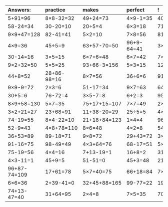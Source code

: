 | Answers: | practice | makes | perfect | ! |
| :--- | :--- | :--- | :--- | :--- |
| 5+91=96 | 8×8-32=32 | 49+24=73 | 4×9-1=35 | 40÷5=8 | 
| 58-24=34 | 30-20=10 | 20÷5=4 | 6×3=18 | 71-6=65 | 
| 9×9+47=128 | 82-41=41 | 5×2=10 | 7×8=56 | 81-1=80 | 
| 4×9=36 | 45÷5=9 | 63+57-70=50 | 96+9-64=41 | 3×7+87=108 | 
| 30-14=16 | 3×5=15 | 6×7+6=48 | 6×7=42 | 7×9=63 | 
| 9×2+32=50 | 5×5=25 | 93+66-3=156 | 5×3=15 | 12+62=74 | 
| 44+8=52 | 28+86-98=16 | 8×7=56 | 36÷6=6 | 91-78=13 | 
| 9×9-9=72 | 2×3=6 | 51-17=34 | 9×7=63 | 64+14+26=104 | 
| 30÷5=6 | 76-72=4 | 3×5-7=8 | 6÷2=3 | 95-48=47 | 
| 8×9+58=130 | 5×7=35 | 75+17+15=107 | 7×7=49 | 2×6-12=0 | 
| 3×2+21=27 | 23+68=91 | 11+38-20=29 | 25÷5=5 | 4×5=20 | 
| 74-19=55 | 8×4-22=10 | 21+18+84=123 | 1×4=4 | 96-41=55 | 
| 52-9=43 | 4×8+78=110 | 8×6=48 | 4×2=8 | 54÷6=9 | 
| 36+53=89 | 89-18=71 | 9×8=72 | 29+43=72 | 3×3=9 | 
| 91-16=75 | 98-49=49 | 4×3+64=76 | 68-17=51 | 5×7+44=79 | 
| 75-19=56 | 4×4=16 | 7+13-19=1 | 16÷8=2 | 31+75+54=160 | 
| 4×3-11=1 | 45÷9=5 | 51-51=0 | 45+3=48 | 21÷3=7 | 
| 96+87-74=109 | 17+61=78 | 5×7+40=75 | 66+18=84 | 7×9-50=13 | 
| 6×6=36 | 2+39-41=0 | 32+45+88=165 | 99-77=22 | 19+67=86 | 
| 74+13-47=40 | 31+64=95 | 2×4=8 | 7×5=35 | 70-27=43 | 
